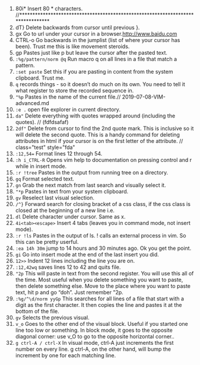 1. 80i*<escape> Insert 80 * characters. //********************************************************************************
2. dT} Delete backwards from cursor until previous }.
3. gx Go to url under your cursor in a browser.http://www.baidu.com
4. CTRL-o Go backwards in the jumplist (list of where your cursor has been). Trust me this is like movement steroids.
5. gp Pastes just like p but leave the cursor after the pasted text.
6. `:%g/pattern/norm @q` Run macro q on all lines in a file that match a pattern.
7. `:set paste` Set this if you are pasting in content from the system clipboard. Trust me.
8. `q` records things - so it doesn’t do much on its own. You need to tell it what register to store the recorded sequence in.
9. `"%p` Pastes in the name of the current file.// 2019-07-08-VIM-advanced.md
10. `:e .` open file explorer in current directory.
11. `da"` Delete everything with quotes wrapped around (including the quotes).  // (fdfdsafaf)
12. `2df"` Delete from cursor to find the 2nd quote mark. This is inclusive so it will delete the second quote. This is a handy command for deleting attributes in html if your cursor is on the first letter of the attribute. // class="test" style="fda" 
13. `:12,54=` Format lines 12 through 54.
14. `:h i_CTRL-R` Opens vim help to documentation on pressing control and r while in insert mode.
15. `:r !tree` Pastes in the output from running tree on a directory.
16. `gq` Format selected text.
17. `gn` Grab the next match from last search and visually select it.
18. `"*p` Pastes in text from your system clipboard.
19. `gv` Reselect last visual selection.
20. `/^}` Forward search for closing bracket of a css class, if the css class is closed at the beginning of a new line i.e.
21. `dl` Delete character under cursor. Same as x.
22. `4i<tab><escape>` Insert 4 tabs (leaves you in command mode, not insert mode).
23. `:r !ls` Pastes in the output of ls. ! calls an external process in vim. So this can be pretty userful.
24. `:ea 14h 30m` jump to 14 hours and 30 minutes ago. Ok you get the point.
25. `gi` Go into insert mode at the end of the last insert you did.
26. `12>>` Indent 12 lines including the line you are on.
27. `:12,42wq` saves lines 12 to 42 and quits file.
28. `"2p` This will paste in text from the second register. You will use this all of the time. Most useful when you delete something you want to paste, then delete something else. Move to the place where you want to paste text, hit p and go “doh”. Just remember "2p.
29. `:%g/^\d/norm yyGp` This searches for all lines of a file that start with a digit as the first character. It then copies the line and pastes it at the bottom of the file.
30. `gv` Selects the previous visual.
31. `v_o` Goes to the other end of the visual block. Useful if you started one line too low or something. In block mode, it goes to the opposite diagonal corner: use v_O to go to the opposite horizontal corner..
32. `g ctrl-A / ctrl-X` In visual mode, ctrl-A just increments the first number on every line. g ctrl-A, on the other hand, will bump the increment by one for each matching line. 
